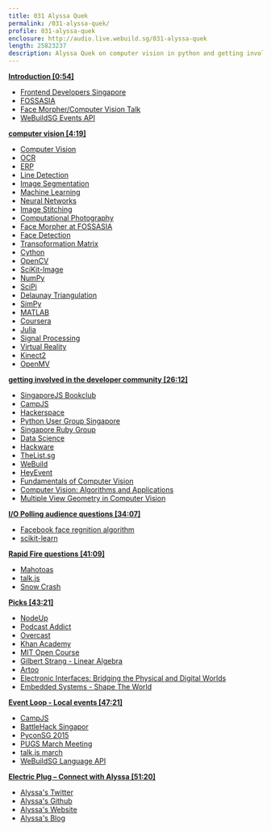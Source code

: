 ```yaml
---
title: 031 Alyssa Quek
permalink: /031-alyssa-quek/
profile: 031-alyssa-quek
enclosure: http://audio.live.webuild.sg/031-alyssa-quek
length: 25823237
description: Alyssa Quek on computer vision in python and getting involved in the developer community.
---
```


**[Introduction [0:54]](#t=0:54)**

- [Frontend Developers Singapore](http://feds.strikingly.com/)
- [FOSSASIA](http://fossasia.org/)
- [Face Morpher/Computer Vision Talk](https://www.youtube.com/watch?v=pjA7c2N5w8g)
- [WeBuildSG Events API](https://webuild.sg/api/v1/events)

**[computer vision [4:19]](#t=4:19)**

- [Computer Vision](http://en.wikipedia.org/wiki/Computer_vision)
- [OCR](http://en.wikipedia.org/wiki/Optical_character_recognition)
- [ERP](http://en.wikipedia.org/wiki/Electronic_Road_Pricing)
- [Line Detection](http://homepages.inf.ed.ac.uk/rbf/HIPR2/linedet.htm)
- [Image Segmentation](http://en.wikipedia.org/wiki/Image_segmentation)
- [Machine Learning](http://en.wikipedia.org/wiki/Machine_learning)
- [Neural Networks](http://en.wikipedia.org/wiki/Artificial_neural_network)
- [Image Stitching](http://en.wikipedia.org/wiki/Image_stitching)
- [Computational Photography](http://en.wikipedia.org/wiki/Computational_photography)
- [Face Morpher at FOSSASIA](http://alyssaq.github.io/face_morpher_slides/assets/player/KeynoteDHTMLPlayer.html)
- [Face Detection](http://en.wikipedia.org/wiki/Face_detection)
- [Transoformation Matrix](http://en.wikipedia.org/wiki/Transformation_matrix)
- [Cython](http://cython.org/)
- [OpenCV](http://opencv.org/)
- [SciKit-Image](http://scikit-image.org/)
- [NumPy](http://www.numpy.org/)
- [SciPi](http://www.scipy.org/)
- [Delaunay Triangulation](http://en.wikipedia.org/wiki/Delaunay_triangulation)
- [SimPy](https://simpy.readthedocs.org/en/latest/)
- [MATLAB](http://www.mathworks.com/products/matlab/)
- [Coursera](http://coursera.com/)
- [Julia](http://julialang.org/)
- [Signal Processing](http://en.wikipedia.org/wiki/Signal_processing)
- [Virtual Reality](http://en.wikipedia.org/wiki/Virtual_reality)
- [Kinect2](http://www.microsoft.com/en-us/kinectforwindows/develop/)
- [OpenMV](https://www.kickstarter.com/projects/botthoughts/openmv-cam-embedded-machine-vision)

**[getting involved in the developer community [26:12]](#t=26:12)**

- [SingaporeJS Bookclub](http://www.meetup.com/Singapore-JS/)
- [CampJS](http://campjs.com/)
- [Hackerspace](http://hackerspace.sg/)
- [Python User Group Singapore](http://pugs.org.sg/)
- [Singapore Ruby Group](http://www.meetup.com/Singapore-Ruby-Group/)
- [Data Science](http://www.meetup.com/DataScience-SG-Singapore/)
- [Hackware](http://www.meetup.com/Hackware/)
- [TheList.sg](http://thelist.sg/)
- [WeBuild](http://github.com/webuildsg)
- [HeyEvent](http://heyevent.com/)
- [Fundamentals of Computer Vision](http://www.cs.ucf.edu/courses/cap6411/book.pdf)
- [Computer Vision: Algorithms and Applications](http://szeliski.org/Book/)
- [Multiple View Geometry in Computer Vision](http://www.robots.ox.ac.uk/~vgg/hzbook/)

**[I/O Polling audience questions [34:07]](#t=34:07)**

- [Facebook face regnition algorithm](https://research.facebook.com/publications/480567225376225/deepface-closing-the-gap-to-human-level-performance-in-face-verification/)
- [scikit-learn](http://scikit-learn.org/stable/)

**[Rapid Fire questions [41:09]](#t=41:09)**

- [Mahotoas](http://luispedro.org/software/mahotas/)
- [talk.js](http://www.meetup.com/Singapore-JS/)
- [Snow Crash](http://en.wikipedia.org/wiki/Snow_Crash)

**[Picks [43:21]](#t=43:21)**

- [NodeUp](http://nodeup.com/)
- [Podcast Addict](https://play.google.com/store/apps/details?id=com.bambuna.podcastaddict&hl=en)
- [Overcast](https://overcast.fm/)
- [Khan Academy](https://www.khanacademy.org/)
- [MIT Open Course](http://ocw.mit.edu/index.htm)
- [Gilbert Strang - Linear Algebra](http://ocw.mit.edu/courses/mathematics/18-06-linear-algebra-spring-2010/)
- [Artoo](http://artoo.io/)
- [Electronic Interfaces: Bridging the Physical and Digital Worlds](https://www.edx.org/course/electronic-interfaces-bridging-physical-uc-berkeleyx-ee40lx)
- [Embedded Systems - Shape The World](https://www.edx.org/course/embedded-systems-shape-world-utaustinx-ut-6-02x)

**[Event Loop - Local events [47:21]](#t=47:21)**

- [CampJS](http://campjs.com/)
- [BattleHack Singapor](https://2015.battlehack.org/singapore)
- [PyconSG 2015](https://pycon.sg/)
- [PUGS March Meeting](http://pugs.org.sg/2015-march-meeting.html)
- [talk.js march](http://www.meetup.com/Singapore-JS/events/221079427/)
- [WeBuildSG Language API](https://webuild.sg/api/v1/repos/javascript)

**[Electric Plug  – Connect with Alyssa [51:20]](#t=51:20)**

- [Alyssa's Twitter](https://twitter.com/alyssaquek)
- [Alyssa's Github](http://github.com/alyssaq)
- [Alyssa's Website](http://www.alyssa.asia/)
- [Alyssa's Blog](http://scriptogr.am/alyssa)


